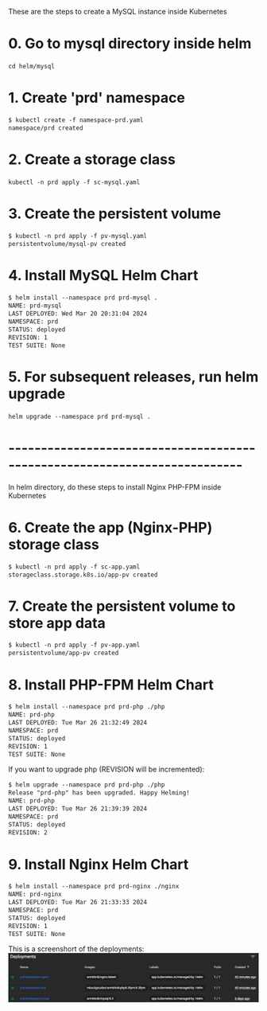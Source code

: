 These are the steps to create a MySQL instance inside Kubernetes

# 0. Go to mysql directory inside helm
``cd helm/mysql``

# 1. Create 'prd' namespace
```shell
$ kubectl create -f namespace-prd.yaml
namespace/prd created
```

# 2. Create a storage class
``kubectl -n prd apply -f sc-mysql.yaml``

# 3. Create the persistent volume
```shell
$ kubectl -n prd apply -f pv-mysql.yaml
persistentvolume/mysql-pv created
```

# 4. Install MySQL Helm Chart
```shell
$ helm install --namespace prd prd-mysql .
NAME: prd-mysql
LAST DEPLOYED: Wed Mar 20 20:31:04 2024
NAMESPACE: prd
STATUS: deployed
REVISION: 1
TEST SUITE: None
```

# 5. For subsequent releases, run helm upgrade
``helm upgrade --namespace prd prd-mysql .``

# --------------------------------------------------------------------------
In helm directory, do these steps to install Nginx PHP-FPM inside Kubernetes
# 6. Create the app (Nginx-PHP) storage class
```shell
$ kubectl -n prd apply -f sc-app.yaml
storageclass.storage.k8s.io/app-pv created
```

# 7. Create the persistent volume to store app data
```shell
$ kubectl -n prd apply -f pv-app.yaml
persistentvolume/app-pv created
```

# 8. Install PHP-FPM Helm Chart
```shell
$ helm install --namespace prd prd-php ./php
NAME: prd-php
LAST DEPLOYED: Tue Mar 26 21:32:49 2024
NAMESPACE: prd
STATUS: deployed
REVISION: 1
TEST SUITE: None
```

If you want to upgrade php (REVISION will be incremented):
```shell
$ helm upgrade --namespace prd prd-php ./php
Release "prd-php" has been upgraded. Happy Helming!
NAME: prd-php
LAST DEPLOYED: Tue Mar 26 21:39:39 2024
NAMESPACE: prd
STATUS: deployed
REVISION: 2
```

# 9. Install Nginx Helm Chart
```shell
$ helm install --namespace prd prd-nginx ./nginx
NAME: prd-nginx
LAST DEPLOYED: Tue Mar 26 21:33:33 2024
NAMESPACE: prd
STATUS: deployed
REVISION: 1
TEST SUITE: None
```

This is a screenshort of the deployments:
![Deployments](deployments.png "Deployments")